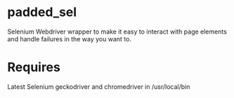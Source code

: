 # padded_sel
Selenium Webdriver wrapper to make it easy to interact with page elements and handle failures in the way you want to.

# Requires
Latest Selenium
geckodriver and chromedriver in /usr/local/bin
